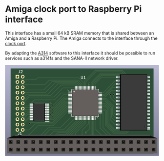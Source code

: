 # Amiga clock port to Raspberry Pi interface

This interface has a small 64 kB SRAM memory that is shared between an Amiga and a Raspberry Pi.
The Amiga connects to the interface through the [clock port](https://en.wikipedia.org/wiki/Clock_port).

By adapting the [A314](https://github.com/niklasekstrom/a314/) software to this interface it should be possible to run services such as a314fs and the SANA-II network driver.

![Compact PCB](Docs/compact_pcb.png?raw=True)
